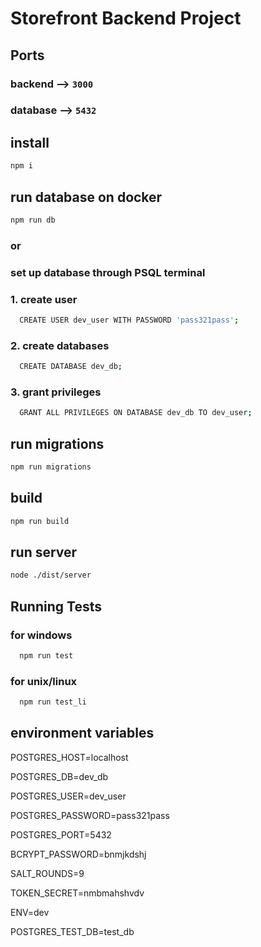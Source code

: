# Storefront Backend Project

## Ports

### backend --> `3000`

### database --> `5432`

## install

```bash
npm i
```

## run database on docker

```bash
npm run db
```

### or

### set up database through PSQL terminal

### 1. create user

```bash
  CREATE USER dev_user WITH PASSWORD 'pass321pass';
```

### 2. create databases

```bash
  CREATE DATABASE dev_db;
```

### 3. grant privileges

```bash
  GRANT ALL PRIVILEGES ON DATABASE dev_db TO dev_user;
```

## run migrations

```bash
npm run migrations
```

## build

```bash
npm run build
```

## run server

```bash
node ./dist/server
```

## Running Tests

### for windows

```bash
  npm run test
```

### for unix/linux

```bash
  npm run test_li
```

## environment variables

POSTGRES_HOST=localhost

POSTGRES_DB=dev_db

POSTGRES_USER=dev_user

POSTGRES_PASSWORD=pass321pass

POSTGRES_PORT=5432

BCRYPT_PASSWORD=bnmjkdshj

SALT_ROUNDS=9

TOKEN_SECRET=nmbmahshvdv

ENV=dev

POSTGRES_TEST_DB=test_db
